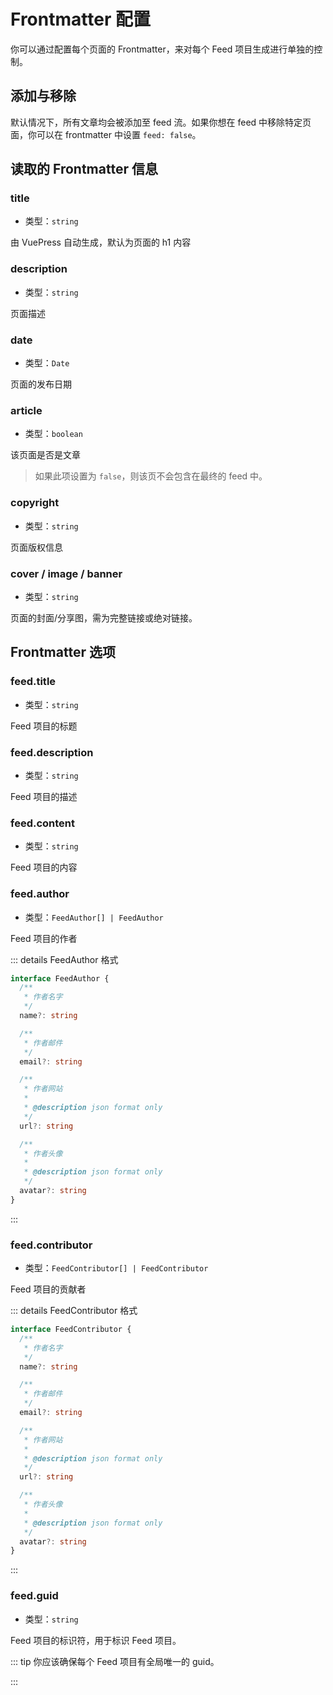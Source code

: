 # Frontmatter 配置

你可以通过配置每个页面的 Frontmatter，来对每个 Feed 项目生成进行单独的控制。

## 添加与移除

默认情况下，所有文章均会被添加至 feed 流。如果你想在 feed 中移除特定页面，你可以在 frontmatter 中设置 `feed: false`。

## 读取的 Frontmatter 信息

### title

- 类型：`string`

由 VuePress 自动生成，默认为页面的 h1 内容

### description

- 类型：`string`

页面描述

### date

- 类型：`Date`

页面的发布日期

### article

- 类型：`boolean`

该页面是否是文章

> 如果此项设置为 `false`，则该页不会包含在最终的 feed 中。

### copyright

- 类型：`string`

页面版权信息

### cover / image / banner

- 类型：`string`

页面的封面/分享图，需为完整链接或绝对链接。

## Frontmatter 选项

### feed.title

- 类型：`string`

Feed 项目的标题

### feed.description

- 类型：`string`

Feed 项目的描述

### feed.content

- 类型：`string`

Feed 项目的内容

### feed.author

- 类型：`FeedAuthor[] | FeedAuthor`

Feed 项目的作者

::: details FeedAuthor 格式

```ts
interface FeedAuthor {
  /**
   * 作者名字
   */
  name?: string

  /**
   * 作者邮件
   */
  email?: string

  /**
   * 作者网站
   *
   * @description json format only
   */
  url?: string

  /**
   * 作者头像
   *
   * @description json format only
   */
  avatar?: string
}
```

:::

### feed.contributor

- 类型：`FeedContributor[] | FeedContributor`

Feed 项目的贡献者

::: details FeedContributor 格式

```ts
interface FeedContributor {
  /**
   * 作者名字
   */
  name?: string

  /**
   * 作者邮件
   */
  email?: string

  /**
   * 作者网站
   *
   * @description json format only
   */
  url?: string

  /**
   * 作者头像
   *
   * @description json format only
   */
  avatar?: string
}
```

:::

### feed.guid

- 类型：`string`

Feed 项目的标识符，用于标识 Feed 项目。

::: tip 你应该确保每个 Feed 项目有全局唯一的 guid。

:::
